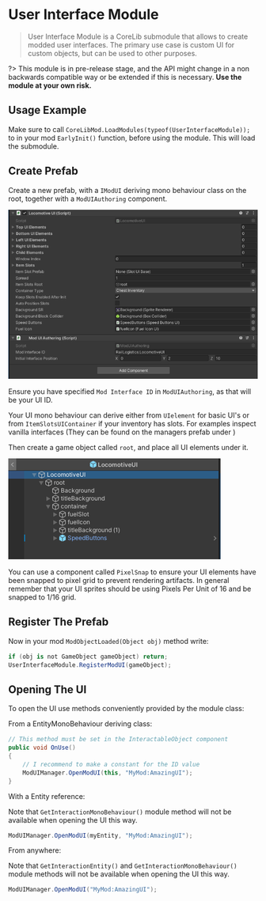 ﻿# User Interface Module
> User Interface Module is a CoreLib submodule that allows to create modded user interfaces. The primary use case is custom UI for custom objects, but can be used to other purposes.

?> This module is in pre-release stage, and the API might change in a non backwards compatible way or be extended if this is necessary.
**Use the module at your own risk.**

## Usage Example
Make sure to call `CoreLibMod.LoadModules(typeof(UserInterfaceModule));` to in your mod `EarlyInit()` function, before using the module. This will load the submodule.

## Create Prefab

Create a new prefab, with a `IModUI` deriving mono behaviour class on the root, together with a `ModUIAuthoring` component.

![Prefab components](documentation/prefab-components.png)<br>

Ensure you have specified `Mod Interface ID` in `ModUIAuthoring`, as that will be your UI ID.

Your UI mono behaviour can derive either from `UIelement` for basic UI's or from `ItemSlotsUIContainer` if your inventory has slots. For examples inspect vanilla interfaces (They can be found on the managers prefab under )

Then create a game object called `root`, and place all UI elements under it.

![Prefab components](documentation/prefab-structure.png)<br>

You can use a component called `PixelSnap` to ensure your UI elements have been snapped to pixel grid to prevent rendering artifacts. In general remember that your UI sprites should be using Pixels Per Unit of 16 and be snapped to 1/16 grid.

## Register The Prefab

Now in your mod `ModObjectLoaded(Object obj)` method write:
```cs
if (obj is not GameObject gameObject) return;
UserInterfaceModule.RegisterModUI(gameObject);
```

## Opening The UI

To open the UI use methods conveniently provided by the module class:

From a EntityMonoBehaviour deriving class:

```cs
// This method must be set in the InteractableObject component
public void OnUse()
{
    // I recommend to make a constant for the ID value
    ModUIManager.OpenModUI(this, "MyMod:AmazingUI");
}
```

With a Entity reference:

Note that `GetInteractionMonoBehaviour()` module method will not be available when opening the UI this way.
```cs
ModUIManager.OpenModUI(myEntity, "MyMod:AmazingUI");
```

From anywhere:

Note that `GetInteractionEntity()` and `GetInteractionMonoBehaviour()` module methods will not be available when opening the UI this way.
```cs
ModUIManager.OpenModUI("MyMod:AmazingUI");
```